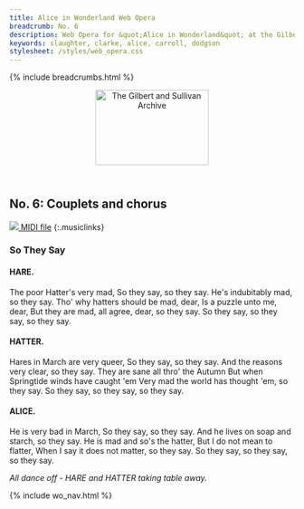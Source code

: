 ```yaml
---
title: Alice in Wonderland Web Opera
breadcrumb: No. 6
description: Web Opera for &quot;Alice in Wonderland&quot; at the Gilbert and Sullivan Archive
keywords: slaughter, clarke, alice, carroll, dodgson
stylesheet: /styles/web_opera.css
---
```


{% include breadcrumbs.html %}
<header>
    <a href="../../index.html"><img src="https://gsarchive.net/layout/images/logo3sm.jpg" alt="The Gilbert and Sullivan Archive" width="200" height="133" border="0"></a>
    <div class=titlecard style="background-color: #ffffcc; background-image: url(../graphics/title.gif)" title="Alice in Wonderland"></div>
</header>

## No. 6: Couplets and chorus

[ ![](/layout/images/midi.gif) MIDI file](../alice/aiw06.mid)
{:.musiclinks}

### So They Say

#### HARE.
The poor Hatter's very mad,
So they say, so they say.
He's indubitably mad, so they say.
Tho' why hatters should be mad, dear,
Is a puzzle unto me, dear,
But they are mad, all agree, dear, so they say.
So they say, so they say, so they say.

#### HATTER.
Hares in March are very queer,
So they say, so they say.
And the reasons very clear, so they say.
They are sane all thro' the Autumn
But when Springtide winds have caught 'em
Very mad the world has thought 'em, so they say.
So they say, so they say, so they say.

#### ALICE.
He is very bad in March,
So they say, so they say.
And he lives on soap and starch, so they say.
He is mad and so's the hatter,
But I do not mean to flatter,
When I say it does not matter, so they say.
So they say, so they say, so they say.

*All dance off - HARE and HATTER taking table away.*

{% include wo_nav.html %}
